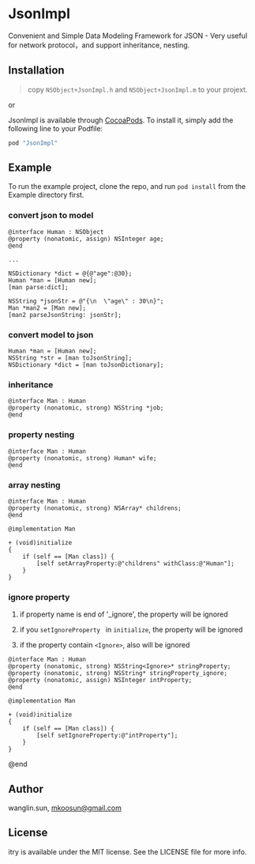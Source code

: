 # JsonImpl
Convenient and Simple Data Modeling Framework for JSON - Very useful for network protocol，and support inheritance, nesting.

## Installation

> copy `NSObject+JsonImpl.h` and `NSObject+JsonImpl.m` to your projext.

or 

> 
JsonImpl is available through [CocoaPods](http://cocoapods.org). To install
it, simply add the following line to your Podfile:

```ruby
pod "JsonImpl"
```

## Example

To run the example project, clone the repo, and run `pod install` from the Example directory first.

### convert json to model

```
@interface Human : NSObject
@property (nonatomic, assign) NSInteger age;
@end

...

NSDictionary *dict = @{@"age":@30};
Human *man = [Human new];
[man parse:dict];

NSString *jsonStr = @"{\n  \"age\" : 30\n}";
Man *man2 = [Man new];
[man2 parseJsonString: jsonStr];

```

### convert model to json

```
Human *man = [Human new];
NSString *str = [man toJsonString];
NSDictionary *dict = [man toJsonDictionary];

```
### inheritance

```
@interface Man : Human
@property (nonatomic, strong) NSString *job;
@end

```

### property nesting

```
@interface Man : Human
@property (nonatomic, strong) Human* wife;
@end
```

### array nesting
```
@interface Man : Human
@property (nonatomic, strong) NSArray* childrens;
@end

@implementation Man

+ (void)initialize
{
    if (self == [Man class]) {
        [self setArrayProperty:@"childrens" withClass:@"Human"];
    }
}
```

### ignore property

1. if property name is end of '_ignore', the property will be ignored

2. if you `setIgnoreProperty ` in `initialize`, the property will be ignored

3. if the property contain `<Ignore>`, also will be ignored

```
@interface Man : Human
@property (nonatomic, strong) NSString<Ignore>* stringProperty;
@property (nonatomic, strong) NSString* stringProperty_ignore;
@property (nonatomic, assign) NSInteger intProperty;
@end

@implementation Man

+ (void)initialize
{
    if (self == [Man class]) {
        [self setIgnoreProperty:@"intProperty"];
    }
}
```

@end




## Author

wanglin.sun, mkoosun@gmail.com

## License

itry is available under the MIT license. See the LICENSE file for more info.

